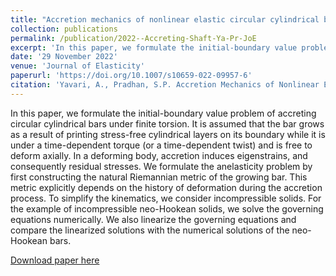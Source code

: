 ```yaml
---
title: "Accretion mechanics of nonlinear elastic circular cylindrical bars under finite torsion"
collection: publications
permalink: /publication/2022--Accreting-Shaft-Ya-Pr-JoE
excerpt: 'In this paper, we formulate the initial-boundary value problem of accreting circular cylindrical bars under finite torsion. It is assumed that the bar grows as a result of printing stress-free cylindrical layers on its boundary while it is under a time-dependent torque and is free to deform axially. [PDF](https://imechanica.org/files/AccretingShaftYaPr2022.pdf)'
date: '29 November 2022'
venue: 'Journal of Elasticity'
paperurl: 'https://doi.org/10.1007/s10659-022-09957-6'
citation: 'Yavari, A., Pradhan, S.P. Accretion Mechanics of Nonlinear Elastic Circular Cylindrical Bars Under Finite Torsion. <i>J Elast</i> 152, 29–60 (2022).' 
---
```

In this paper, we formulate the initial-boundary value problem of accreting circular cylindrical bars under finite torsion. It is assumed that the bar grows as a result of printing stress-free cylindrical layers on its boundary while it is under a time-dependent torque (or a time-dependent twist) and is free to deform axially. In a deforming body, accretion induces eigenstrains, and consequently residual stresses. We formulate the anelasticity problem by first constructing the natural Riemannian metric of the growing bar. This metric explicitly depends on the history of deformation during the accretion process. To simplify the kinematics, we consider incompressible solids. For the example of incompressible neo-Hookean solids, we solve the governing equations numerically. We also linearize the governing equations and compare the linearized solutions with the numerical solutions of the neo-Hookean bars.

[Download paper here](https://imechanica.org/files/AccretingShaftYaPr2022.pdf)
